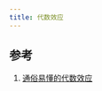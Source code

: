 ```yaml
---
title: 代数效应
---
```


## 参考

1. [通俗易懂的代数效应](https://overreacted.io/zh-hans/algebraic-effects-for-the-rest-of-us/)

